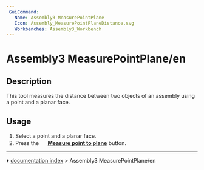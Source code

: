 ```yaml
---
 GuiCommand:
   Name: Assembly3 MeasurePointPlane
   Icon: Assembly_MeasurePointPlaneDistance.svg
   Workbenches: Assembly3_Workbench
---
```


# Assembly3 MeasurePointPlane/en

## Description

This tool measures the distance between two objects of an assembly using a point and a planar face.

## Usage

1.  Select a point and a planar face.
2.  Press the **<img src="images/Assembly_MeasurePointPlaneDistance.svg" width=16px> [Measure point to plane](Assembly3_MeasurePointPlane.md)** button.



---
⏵ [documentation index](../README.md) > Assembly3 MeasurePointPlane/en
